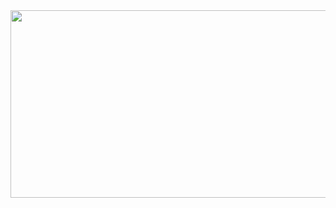 <div align="center">
<a href="https://github.com/devxb/gitanimals">
<img
  src="https://render.gitanimals.org/farms/LeeSJ0109"
  width="600"
  height="300"
/>
</a>
</div>

<!--
**LeeSJ0109/LeeSJ0109** is a ✨ _special_ ✨ repository because its `README.md` (this file) appears on your GitHub profile.

Here are some ideas to get you started:

- 🔭 I’m currently working on ...
- 🌱 I’m currently learning ...
- 👯 I’m looking to collaborate on ...
- 🤔 I’m looking for help with ...
- 💬 Ask me about ...
- 📫 How to reach me: ...
- 😄 Pronouns: ...
- ⚡ Fun fact: ...
-->
